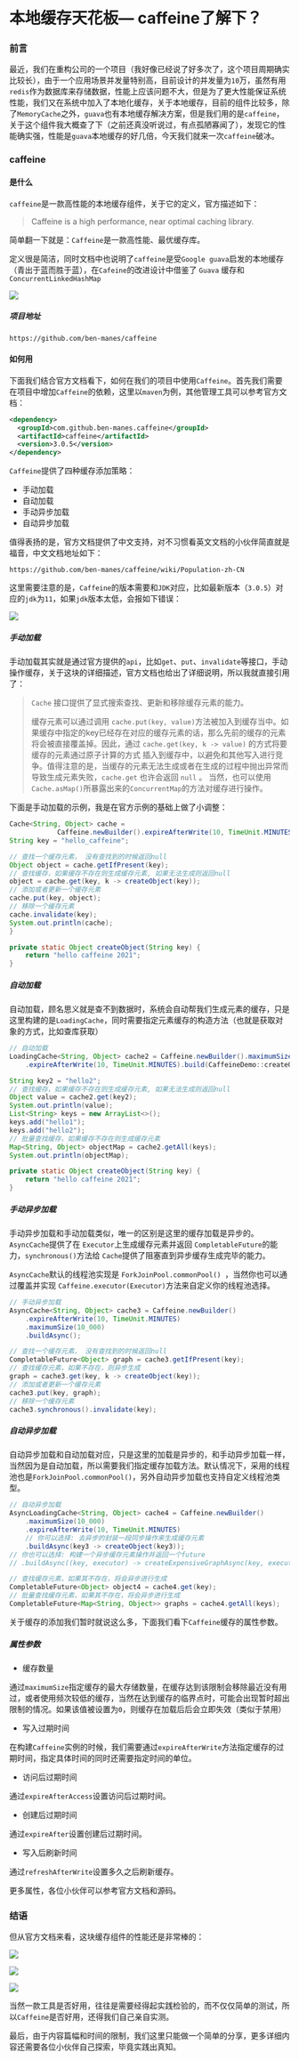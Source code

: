 # 本地缓存天花板— caffeine了解下？

### 前言

最近，我们在重构公司的一个项目（我好像已经说了好多次了，这个项目周期确实比较长），由于一个应用场景并发量特别高，目前设计的并发量为`10`万，虽然有用`redis`作为数据库来存储数据，性能上应该问题不大，但是为了更大性能保证系统性能，我们又在系统中加入了本地化缓存，关于本地缓存，目前的组件比较多，除了`MemoryCache`之外，`guava`也有本地缓存解决方案，但是我们用的是`caffeine`，关于这个组件我大概查了下（之前还真没听说过，有点孤陋寡闻了），发现它的性能确实强，性能是`guava`本地缓存的好几倍，今天我们就来一次`caffeine`破冰。

### caffeine

#### 是什么

`caffeine`是一款高性能的本地缓存组件，关于它的定义，官方描述如下：

> Caffeine is a high performance, near optimal caching library. 

简单翻一下就是：`Caffeine`是一款高性能、最优缓存库。

定义很是简洁，同时文档中也说明了`caffeine`是受`Google guava`启发的本地缓存（青出于蓝而胜于蓝），在`Cafeine`的改进设计中借鉴了 `Guava` 缓存和 `ConcurrentLinkedHashMap`

![](https://gitee.com/sysker/picBed/raw/master/images/20211215212317.png)

##### 项目地址

```
https://github.com/ben-manes/caffeine
```



#### 如何用

下面我们结合官方文档看下，如何在我们的项目中使用`Caffeine`。首先我们需要在项目中增加`Caffeine`的依赖，这里以`maven`为例，其他管理工具可以参考官方文档：

```xml
<dependency>
  <groupId>com.github.ben-manes.caffeine</groupId>
  <artifactId>caffeine</artifactId>
  <version>3.0.5</version>
</dependency>
```

`Caffeine`提供了四种缓存添加策略：

- 手动加载
- 自动加载
- 手动异步加载
- 自动异步加载

值得表扬的是，官方文档提供了中文支持，对不习惯看英文文档的小伙伴简直就是福音，中文文档地址如下：

```
https://github.com/ben-manes/caffeine/wiki/Population-zh-CN
```

这里需要注意的是，`Caffeine`的版本需要和`JDK`对应，比如最新版本（`3.0.5`）对应的`jdk`为`11`，如果`jdk`版本太低，会报如下错误：

![](https://gitee.com/sysker/picBed/raw/master/images/20211215225359.png)

##### 手动加载

手动加载其实就是通过官方提供的`api`，比如`get`、`put`、`invalidate`等接口，手动操作缓存，关于这块的详细描述，官方文档也给出了详细说明，所以我就直接引用了：

> `Cache` 接口提供了显式搜索查找、更新和移除缓存元素的能力。
>
> 缓存元素可以通过调用 `cache.put(key, value)`方法被加入到缓存当中。如果缓存中指定的key已经存在对应的缓存元素的话，那么先前的缓存的元素将会被直接覆盖掉。因此，通过 `cache.get(key, k -> value)` 的方式将要缓存的元素通过原子计算的方式 插入到缓存中，以避免和其他写入进行竞争。值得注意的是，当缓存的元素无法生成或者在生成的过程中抛出异常而导致生成元素失败，`cache.get` 也许会返回 `null` 。
> 当然，也可以使用`Cache.asMap()`所暴露出来的`ConcurrentMap`的方法对缓存进行操作。

下面是手动加载的示例，我是在官方示例的基础上做了小调整：

```java
Cache<String, Object> cache =
            Caffeine.newBuilder().expireAfterWrite(10, TimeUnit.MINUTES).maximumSize(10_000).build();
String key = "hello_caffeine";

// 查找一个缓存元素， 没有查找到的时候返回null
Object object = cache.getIfPresent(key);
// 查找缓存，如果缓存不存在则生成缓存元素, 如果无法生成则返回null
object = cache.get(key, k -> createObject(key));
// 添加或者更新一个缓存元素
cache.put(key, object);
// 移除一个缓存元素
cache.invalidate(key);
System.out.println(cache);
}

private static Object createObject(String key) {
    return "hello caffeine 2021";
}
```



##### 自动加载

自动加载，顾名思义就是查不到数据时，系统会自动帮我们生成元素的缓存，只是这里构建的是`LoadingCache`，同时需要指定元素缓存的构造方法（也就是获取对象的方式，比如查库获取）

```java
// 自动加载
LoadingCache<String, Object> cache2 = Caffeine.newBuilder().maximumSize(10_000)
    .expireAfterWrite(10, TimeUnit.MINUTES).build(CaffeineDemo::createObject);

String key2 = "hello2";
// 查找缓存，如果缓存不存在则生成缓存元素, 如果无法生成则返回null
Object value = cache2.get(key2);
System.out.println(value);
List<String> keys = new ArrayList<>();
keys.add("hello1");
keys.add("hello2");
// 批量查找缓存，如果缓存不存在则生成缓存元素
Map<String, Object> objectMap = cache2.getAll(keys);
System.out.println(objectMap);

private static Object createObject(String key) {
    return "hello caffeine 2021";
}
```



##### 手动异步加载

手动异步加载和手动加载类似，唯一的区别是这里的缓存加载是异步的。`AsyncCache`提供了在 `Executor`上生成缓存元素并返回 `CompletableFuture`的能力，`synchronous()`方法给 `Cache`提供了阻塞直到异步缓存生成完毕的能力。

`AsyncCache`默认的线程池实现是 `ForkJoinPool.commonPool() `，当然你也可以通过覆盖并实现 `Caffeine.executor(Executor)`方法来自定义你的线程池选择。

```JAVA
// 手动异步加载
AsyncCache<String, Object> cache3 = Caffeine.newBuilder()
    .expireAfterWrite(10, TimeUnit.MINUTES)
    .maximumSize(10_000)
    .buildAsync();

// 查找一个缓存元素， 没有查找到的时候返回null
CompletableFuture<Object> graph = cache3.getIfPresent(key);
// 查找缓存元素，如果不存在，则异步生成
graph = cache3.get(key, k -> createObject(key));
// 添加或者更新一个缓存元素
cache3.put(key, graph);
// 移除一个缓存元素
cache3.synchronous().invalidate(key);
```



##### 自动异步加载

自动异步加载和自动加载对应，只是这里的加载是异步的，和手动异步加载一样，当然因为是自动加载，所以需要我们指定缓存加载方法。默认情况下，采用的线程池也是`ForkJoinPool.commonPool()`，另外自动异步加载也支持自定义线程池类型。

```java
// 自动异步加载
AsyncLoadingCache<String, Object> cache4 = Caffeine.newBuilder()
    .maximumSize(10_000)
    .expireAfterWrite(10, TimeUnit.MINUTES)
    // 你可以选择: 去异步的封装一段同步操作来生成缓存元素
    .buildAsync(key3 -> createObject(key3));
// 你也可以选择: 构建一个异步缓存元素操作并返回一个future
// .buildAsync((key, executor) -> createExpensiveGraphAsync(key, executor));

// 查找缓存元素，如果其不存在，将会异步进行生成
CompletableFuture<Object> object4 = cache4.get(key);
// 批量查找缓存元素，如果其不存在，将会异步进行生成
CompletableFuture<Map<String, Object>> graphs = cache4.getAll(keys);
```

关于缓存的添加我们暂时就说这么多，下面我们看下`Caffeine`缓存的属性参数。

##### 属性参数

- 缓存数量

通过`maximumSize`指定缓存的最大存储数量，在缓存达到该限制会移除最近没有用过，或者使用频次较低的缓存，当然在达到缓存的临界点时，可能会出现暂时超出限制的情况。如果该值被设置为`0`，则缓存在加载后后会立即失效（类似于禁用）

- 写入过期时间

在构建`Caffeine`实例的时候，我们需要通过`expireAfterWrite`方法指定缓存的过期时间，指定具体时间的同时还需要指定时间的单位。

- 访问后过期时间

通过`expireAfterAccess`设置访问后过期时间。

- 创建后过期时间

通过`expireAfter`设置创建后过期时间。

- 写入后刷新时间

通过`refreshAfterWrite`设置多久之后刷新缓存。

更多属性，各位小伙伴可以参考官方文档和源码。

### 结语

但从官方文档来看，这块缓存组件的性能还是非常棒的：

![](https://gitee.com/sysker/picBed/raw/master/blog/20211216232050.png)

![](https://gitee.com/sysker/picBed/raw/master/blog/20211216232149.png)

![](https://gitee.com/sysker/picBed/raw/master/blog/20211216232212.png)

当然一款工具是否好用，往往是需要经得起实践检验的，而不仅仅简单的测试，所以`Caffeine`是否好用，还得我们自己亲自实测。

最后，由于内容篇幅和时间的限制，我们这里只能做一个简单的分享，更多详细内容还需要各位小伙伴自己探索，毕竟实践出真知。
